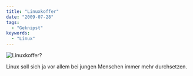 ```yaml
---
title: "Linuxkoffer"
date: "2009-07-28"
tags:
  - "Geknipst"
keywords:
  - "Linux"
---
```


![Linuxkoffer?](/images/codecandies/3753502399_1e9a3ba77f_b.jpg)

Linux soll sich ja vor allem bei jungen Menschen immer mehr durchsetzen.
